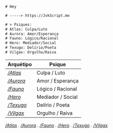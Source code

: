 ```diff
# Hey

# -----> https://JvkScript.me

# > Psiques:
# Atlas: Culpa/Luto
# Aurora: Amor/Esperança
# Fauno: Lógico/Racional
# Hero: Mediador/Social
# Texugo: Delírio/Poeta
# Vilgax: Orgulho/Raiva

```

| Arquétipo                                | Psique                   |
|------------------------------------------|--------------------------|
| _[/Atlas](https://jvkScript.me/atlas)_   | Culpa / Luto             |
| _[/Aurora](https://jvkScript.me/aurora)_ | Amor / Esperança         |
| _[/Fauno](https://jvkScript.me/fauno)_   | Lógico / Racional        |
| _[/Hero](https://jvkScript.me/hero)_     | Mediador / Social        |
| _[/Texugo](https://jvkScript.me/texugo)_ | Delírio / Poeta          |
| _[/Vilgax](https://jvkScript.me/vilgax)_ | Orgulho / Raiva          |

_[/Atlas](https://jvkScript.me/atlas) . [/Aurora](https://jvkScript.me/aurora) . [/Fauno](https://jvkScript.me/fauno) . [/Hero](https://jvkScript.me/hero) . [/Texugo](https://jvkScript.me/texugo) . [/Vilgax](https://jvkScript.me/vilgax)_

